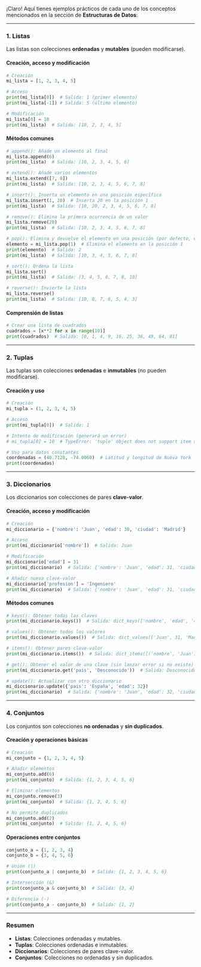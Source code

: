 ¡Claro! Aquí tienes ejemplos prácticos de cada uno de los conceptos mencionados en la sección de **Estructuras de Datos**:

---

### 1. **Listas**
Las listas son colecciones **ordenadas** y **mutables** (pueden modificarse).

#### Creación, acceso y modificación
```python
# Creación
mi_lista = [1, 2, 3, 4, 5]

# Acceso
print(mi_lista[0])  # Salida: 1 (primer elemento)
print(mi_lista[-1]) # Salida: 5 (último elemento)

# Modificación
mi_lista[0] = 10
print(mi_lista)  # Salida: [10, 2, 3, 4, 5]
```

#### Métodos comunes
```python
# append(): Añade un elemento al final
mi_lista.append(6)
print(mi_lista)  # Salida: [10, 2, 3, 4, 5, 6]

# extend(): Añade varios elementos
mi_lista.extend([7, 8])
print(mi_lista)  # Salida: [10, 2, 3, 4, 5, 6, 7, 8]

# insert(): Inserta un elemento en una posición específica
mi_lista.insert(1, 20)  # Inserta 20 en la posición 1
print(mi_lista)  # Salida: [10, 20, 2, 3, 4, 5, 6, 7, 8]

# remove(): Elimina la primera ocurrencia de un valor
mi_lista.remove(20)
print(mi_lista)  # Salida: [10, 2, 3, 4, 5, 6, 7, 8]

# pop(): Elimina y devuelve el elemento en una posición (por defecto, el último)
elemento = mi_lista.pop(1)  # Elimina el elemento en la posición 1
print(elemento)  # Salida: 2
print(mi_lista)  # Salida: [10, 3, 4, 5, 6, 7, 8]

# sort(): Ordena la lista
mi_lista.sort()
print(mi_lista)  # Salida: [3, 4, 5, 6, 7, 8, 10]

# reverse(): Invierte la lista
mi_lista.reverse()
print(mi_lista)  # Salida: [10, 8, 7, 6, 5, 4, 3]
```

#### Comprensión de listas
```python
# Crear una lista de cuadrados
cuadrados = [x**2 for x in range(10)]
print(cuadrados)  # Salida: [0, 1, 4, 9, 16, 25, 36, 49, 64, 81]
```

---

### 2. **Tuplas**
Las tuplas son colecciones **ordenadas** e **inmutables** (no pueden modificarse).

#### Creación y uso
```python
# Creación
mi_tupla = (1, 2, 3, 4, 5)

# Acceso
print(mi_tupla[0])  # Salida: 1

# Intento de modificación (generará un error)
# mi_tupla[0] = 10  # TypeError: 'tuple' object does not support item assignment

# Uso para datos constantes
coordenadas = (40.7128, -74.0060)  # Latitud y longitud de Nueva York
print(coordenadas)
```

---

### 3. **Diccionarios**
Los diccionarios son colecciones de pares **clave-valor**.

#### Creación, acceso y modificación
```python
# Creación
mi_diccionario = {'nombre': 'Juan', 'edad': 30, 'ciudad': 'Madrid'}

# Acceso
print(mi_diccionario['nombre'])  # Salida: Juan

# Modificación
mi_diccionario['edad'] = 31
print(mi_diccionario)  # Salida: {'nombre': 'Juan', 'edad': 31, 'ciudad': 'Madrid'}

# Añadir nueva clave-valor
mi_diccionario['profesion'] = 'Ingeniero'
print(mi_diccionario)  # Salida: {'nombre': 'Juan', 'edad': 31, 'ciudad': 'Madrid', 'profesion': 'Ingeniero'}
```

#### Métodos comunes
```python
# keys(): Obtener todas las claves
print(mi_diccionario.keys())  # Salida: dict_keys(['nombre', 'edad', 'ciudad', 'profesion'])

# values(): Obtener todos los valores
print(mi_diccionario.values())  # Salida: dict_values(['Juan', 31, 'Madrid', 'Ingeniero'])

# items(): Obtener pares clave-valor
print(mi_diccionario.items())  # Salida: dict_items([('nombre', 'Juan'), ('edad', 31), ('ciudad', 'Madrid'), ('profesion', 'Ingeniero')])

# get(): Obtener el valor de una clave (sin lanzar error si no existe)
print(mi_diccionario.get('pais', 'Desconocido'))  # Salida: Desconocido

# update(): Actualizar con otro diccionario
mi_diccionario.update({'pais': 'España', 'edad': 32})
print(mi_diccionario)  # Salida: {'nombre': 'Juan', 'edad': 32, 'ciudad': 'Madrid', 'profesion': 'Ingeniero', 'pais': 'España'}
```

---

### 4. **Conjuntos**
Los conjuntos son colecciones **no ordenadas** y **sin duplicados**.

#### Creación y operaciones básicas
```python
# Creación
mi_conjunto = {1, 2, 3, 4, 5}

# Añadir elementos
mi_conjunto.add(6)
print(mi_conjunto)  # Salida: {1, 2, 3, 4, 5, 6}

# Eliminar elementos
mi_conjunto.remove(3)
print(mi_conjunto)  # Salida: {1, 2, 4, 5, 6}

# No permite duplicados
mi_conjunto.add(2)
print(mi_conjunto)  # Salida: {1, 2, 4, 5, 6}
```

#### Operaciones entre conjuntos
```python
conjunto_a = {1, 2, 3, 4}
conjunto_b = {3, 4, 5, 6}

# Unión (|)
print(conjunto_a | conjunto_b)  # Salida: {1, 2, 3, 4, 5, 6}

# Intersección (&)
print(conjunto_a & conjunto_b)  # Salida: {3, 4}

# Diferencia (-)
print(conjunto_a - conjunto_b)  # Salida: {1, 2}
```

---

### Resumen
- **Listas**: Colecciones ordenadas y mutables.
- **Tuplas**: Colecciones ordenadas e inmutables.
- **Diccionarios**: Colecciones de pares clave-valor.
- **Conjuntos**: Colecciones no ordenadas y sin duplicados.